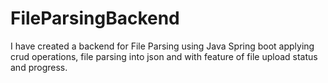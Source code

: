 # FileParsingBackend
I have created a backend for File Parsing using Java Spring boot applying crud operations, file parsing into json and with feature of file upload status and progress. 
